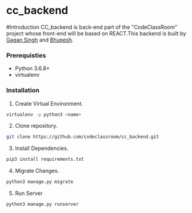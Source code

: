 # cc_backend

#Introduction
CC_backend is back-end part of the "CodeClassRoom" project whose front-end will be based on REACT.This backend is built by [Gagan Singh](https://github.com/GAGANsinghmsitece) and 
[Bhupesh](https://github.com/Bhupesh-V).


### Prerequisties
- Python 3.6.8+
- virtualenv

### Installation

1. Create Virtual Environment.
```bash
virtualenv -p python3 <name>
```
2. Clone repository.
```bash
git clone https://github.com/codeclassroom/cc_backend.git
```
3. Install Dependencies.
```bash
pip3 install requirements.txt
```
4. Migrate Changes.
```bash
python3 manage.py migrate
```
5. Run Server
```bash
python3 manage.py runserver
```
